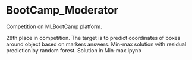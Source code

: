 # BootCamp_Moderator
Competition on MLBootCamp platform. 

28th place in competition. The target is to predict coordinates of boxes around object based on markers answers. 
Min-max solution with residual prediction by random forest.
Solution in Min-max.ipynb
